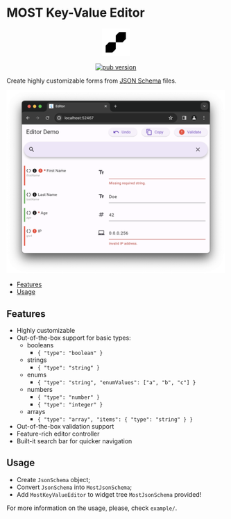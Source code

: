 <h1> MOST Key-Value Editor </h1>

<p align="center">
  <img src="images/logo.png" width="64" height="64" alt="most logo">
</p>

<p align="center">
  <a href="https://pub.dev/packages/most_key_value_editor">
    <img src="https://img.shields.io/pub/v/most_key_value_editor.svg?label=pub&color=orange" alt="pub version">
  </a>
</p>

Create highly customizable forms from [JSON Schema](https://json-schema.org/) files.

<p align="center">
  <img src="images/screenshot.png" alt="most_key_value_editor screenshot">
</p>

- [Features](#features)
- [Usage](#usage)

## Features

- Highly customizable
- Out-of-the-box support for basic types:
  - booleans
    - `{ "type": "boolean" }`
  - strings
    - `{ "type": "string" }`
  - enums
    - `{ "type": "string", "enumValues": ["a", "b", "c"] }`
  - numbers
    - `{ "type": "number" }`
    - `{ "type": "integer" }`
  - arrays
    - `{ "type": "array", "items": { "type": "string" } }`
- Out-of-the-box validation support
- Feature-rich editor controller
- Built-it search bar for quicker navigation

## Usage
- Create `JsonSchema` object;
- Convert `JsonSchema` into `MostJsonSchema`;
- Add `MostKeyValueEditor` to widget tree `MostJsonSchema` provided!


For more information on the usage, please, check `example/`.
